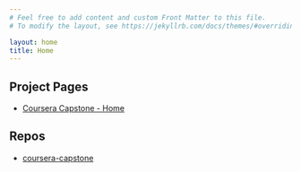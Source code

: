 ```yaml
---
# Feel free to add content and custom Front Matter to this file.
# To modify the layout, see https://jekyllrb.com/docs/themes/#overriding-theme-defaults

layout: home
title: Home
---
```

## Project Pages

* [Coursera Capstone - Home](https://shailendra-singh.github.io/coursera-capstone/)

## Repos

* [coursera-capstone](https://github.com/Shailendra-Singh/coursera-capstone)